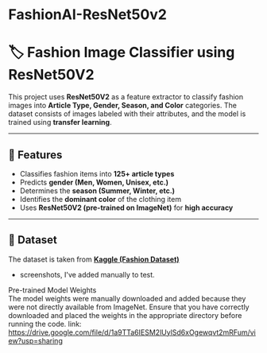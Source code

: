 # FashionAI-ResNet50v2

# 🏷️ Fashion Image Classifier using ResNet50V2

This project uses **ResNet50V2** as a feature extractor to classify fashion images into **Article Type, Gender, Season, and Color** categories. The dataset consists of images labeled with their attributes, and the model is trained using **transfer learning**.

---

## 📌 Features
- Classifies fashion items into **125+ article types**  
- Predicts **gender (Men, Women, Unisex, etc.)**  
- Determines the **season (Summer, Winter, etc.)**  
- Identifies the **dominant color** of the clothing item  
- Uses **ResNet50V2 (pre-trained on ImageNet)** for **high accuracy**  

---

## 📁 Dataset
The dataset is taken from **[Kaggle (Fashion Dataset)](https://www.kaggle.com)** 
- screenshots, I've added manually to test.

Pre-trained Model Weights  
The model weights were manually downloaded and added because they were not directly available from ImageNet. Ensure that you have correctly downloaded and placed the weights in the appropriate directory before running the code.
link: https://drive.google.com/file/d/1a9TTa6IESM2lUylSd6xOgewqvt2mRFum/view?usp=sharing
